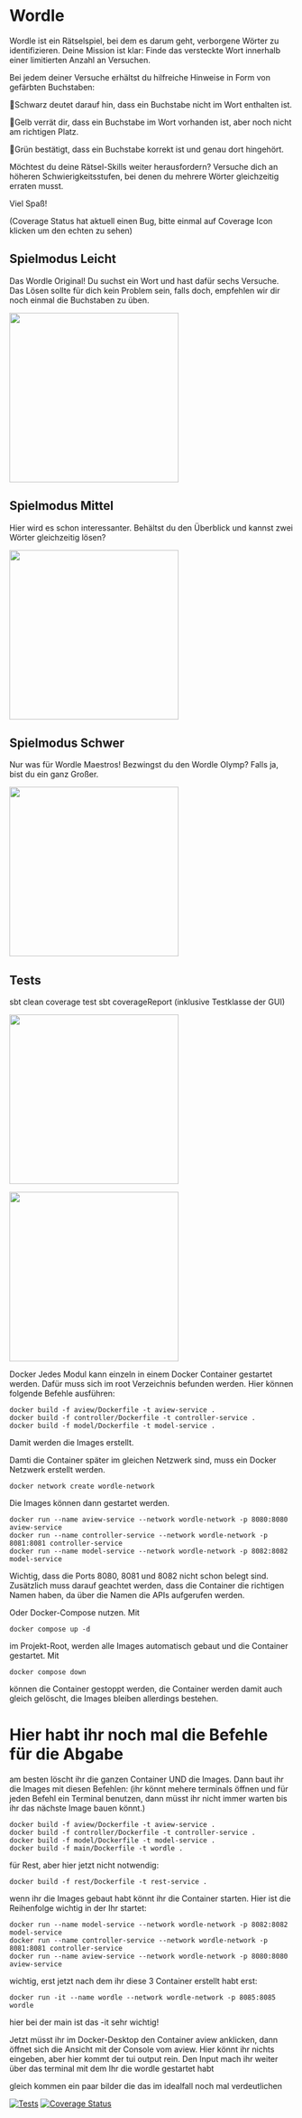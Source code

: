 

# Wordle
 

Wordle ist ein Rätselspiel, bei dem es darum geht, verborgene Wörter zu identifizieren. 
Deine Mission ist klar: Finde das versteckte Wort innerhalb einer limitierten Anzahl an Versuchen.

Bei jedem deiner Versuche erhältst du hilfreiche Hinweise in Form von gefärbten Buchstaben:

🖤Schwarz deutet darauf hin, dass ein Buchstabe nicht im Wort enthalten ist.

💛Gelb verrät dir, dass ein Buchstabe im Wort vorhanden ist, aber noch nicht am richtigen Platz.

💚Grün bestätigt, dass ein Buchstabe korrekt ist und genau dort hingehört.

Möchtest du deine Rätsel-Skills weiter herausfordern? Versuche dich an höheren Schwierigkeitsstufen, bei denen du mehrere Wörter gleichzeitig erraten musst. 

Viel Spaß! 

(Coverage Status hat aktuell einen Bug, bitte einmal auf Coverage Icon klicken um den echten zu sehen)


## Spielmodus Leicht

Das Wordle Original! Du suchst ein Wort und hast dafür sechs Versuche. Das Lösen sollte für dich kein Problem sein, falls doch, empfehlen wir dir noch einmal die Buchstaben zu üben.

<img src="texturengui/screenshotleicht.png" width="300">

## Spielmodus Mittel

Hier wird es schon interessanter. Behältst du den Überblick und kannst zwei Wörter gleichzeitig lösen?

<img src="texturengui/screenshotmittel.png" width="300">

## Spielmodus Schwer

Nur was für Wordle Maestros! Bezwingst du den Wordle Olymp? Falls ja, bist du ein ganz Großer.

<img src="texturengui/screenshotschwer.png" width="300">

## Tests

sbt clean coverage test
sbt coverageReport
(inklusive Testklasse der GUI)
<p>
  <img src="texturengui/coverageReportAktuell1.png" width="300">
</p>
<p>
  <img src="texturengui/coverageReportAktuell2.png" width="300">
</p>



Docker
Jedes Modul kann einzeln in einem Docker Container gestartet werden.
Dafür muss sich im root Verzeichnis befunden werden.
Hier können folgende Befehle ausführen:
```code
docker build -f aview/Dockerfile -t aview-service .
docker build -f controller/Dockerfile -t controller-service .
docker build -f model/Dockerfile -t model-service .
```
Damit werden die Images erstellt.

Damti die Container später im gleichen Netzwerk sind, muss ein Docker Netzwerk erstellt werden.
```code
docker network create wordle-network
```
Die Images können dann gestartet werden.
```code
docker run --name aview-service --network wordle-network -p 8080:8080 aview-service
docker run --name controller-service --network wordle-network -p 8081:8081 controller-service
docker run --name model-service --network wordle-network -p 8082:8082 model-service
```

Wichtig, dass die Ports 8080, 8081 und 8082 nicht schon belegt sind.
Zusätzlich muss darauf geachtet werden, dass die Container die richtigen Namen haben, da über die Namen die APIs aufgerufen werden.

Oder Docker-Compose nutzen.
Mit
```code
docker compose up -d
```
im Projekt-Root, werden alle Images automatisch gebaut und die Container gestartet.
Mit
```code
docker compose down
```
können die Container gestoppt werden, die Container werden damit auch gleich gelöscht, die Images bleiben allerdings bestehen.


# Hier habt ihr noch mal die Befehle für die Abgabe

am besten löscht ihr die ganzen Container UND die Images. Dann baut ihr die Images mit diesen Befehlen: (ihr könnt mehere terminals öffnen und für jeden Befehl ein Terminal benutzen, dann müsst ihr nicht immer warten bis ihr das nächste Image bauen könnt.)
```
docker build -f aview/Dockerfile -t aview-service .
docker build -f controller/Dockerfile -t controller-service .
docker build -f model/Dockerfile -t model-service .
docker build -f main/Dockerfile -t wordle .
```
für Rest, aber hier jetzt nicht notwendig:
```
docker build -f rest/Dockerfile -t rest-service .
```

wenn ihr die Images gebaut habt könnt ihr die Container starten. Hier ist die Reihenfolge wichtig in der Ihr startet:
```
docker run --name model-service --network wordle-network -p 8082:8082 model-service
docker run --name controller-service --network wordle-network -p 8081:8081 controller-service
docker run --name aview-service --network wordle-network -p 8080:8080 aview-service
```
wichtig, erst jetzt nach dem ihr diese 3 Container erstellt habt erst:
```
docker run -it --name wordle --network wordle-network -p 8085:8085 wordle
```
hier bei der main ist das -it sehr wichtig!

Jetzt müsst ihr im Docker-Desktop den Container aview anklicken, dann öffnet sich die Ansicht mit der Console vom aview. Hier könnt ihr nichts eingeben, aber hier kommt der tui output rein.
Den Input mach ihr weiter über das terminal mit dem Ihr die wordle gestartet habt

gleich kommen ein paar bilder die das im idealfall noch mal verdeutlichen






 [![Tests](https://github.com/spankyhsk/wordle/actions/workflows/scala.yml/badge.svg)](https://github.com/spankyhsk/wordle/actions/workflows/scala.yml)
 [![Coverage Status](https://coveralls.io/repos/github/Spankyhsk/Wordle/badge.svg?branch=main)](https://coveralls.io/github/Spankyhsk/Wordle?branch=main)
